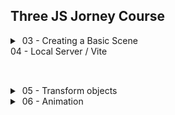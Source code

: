 ## Three JS Jorney Course

<details>
<summary>&nbsp;03 - Creating a Basic Scene</summary>

- Creating objects with materials and geometries.
- Adding objects to the scene.
- Adding a camera to the scene.
  - Moving the camera.
- Creating a canvas to render the scene.
- Adding a renderer to the canvas.

![](https://i.imgur.com/vrN5kCo.png)

</details>
04 - Local Server / Vite

##

<br />
<details>
<summary>&nbsp;05 - Transform objects</summary>

- Moving objects.

```js
    Object.position.set(x, y, z)
    // x - left and right
    // y - up and down
    // z - forward and backward
```

- Axes helper.

```js
    const axesHelper = new THREE.AxesHelper(5)
    scene.add(axesHelper)
```

- Scaling objects.

```js
    Object.scale.set(x, y, z)
```

- Rotating objects.

```js
    mesh.rotation.reorder('YXZ')
    // To rotate in the order of Y, X and Z
    // To avoid the gimbal lock

    Object.rotation.set(x, y, z)
    // Math.PI = 180º
```

- Pointing objects.

```js
    camera.lookAt(mesh.position)
    // Point the camera to the object
```

- Grouping objects.

```js
    const group = new THREE.Group()
    scene.add(group)

    group.add(mesh1, mesh2, mesh3)
    // Add objects to the group
```

![](https://i.imgur.com/HeMqFqS.png)

</details>

<details>
<summary>&nbsp;06 - Animation</summary>

- Moving objects.

```js
    const tick = () => {
        // Code to be executed on each frame

        // Update objects
        mesh.rotation.x += 0.01
        mesh.rotation.y += 0.01

        // Call tick again on the next frame
        window.requestAnimationFrame(tick)
    }

    tick()
```

- Clock.

```js
    const clock = new THREE.Clock()

    const tick = () => {
        // Code to be executed on each frame

        // Update objects
        const elapsedTime = clock.getElapsedTime()

        mesh.rotation.x = Math.sin(elapsedTime)

        // Call tick again on the next frame
        window.requestAnimationFrame(tick)
    }

    tick()
```

- GSAP

```js
    gsap.to(mesh.position, { duration: 1, delay: 1, x: 2 })
    gsap.to(mesh.position, { duration: 1, delay: 2, x: 0 })
```

</details>
